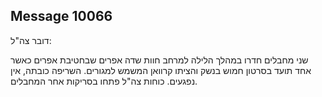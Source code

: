 ## Message 10066

דובר צה"ל: 

שני מחבלים חדרו במהלך הלילה למרחב חוות שדה אפרים שבחטיבת אפרים כאשר אחד תועד בסרטון חמוש בנשק והציתו קרוואן המשמש למגורים. השריפה כובתה, אין נפגעים. כוחות צה"ל פתחו בסריקות אחר המחבלים.

